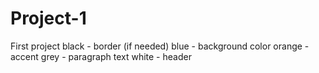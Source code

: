# Project-1
First project
black - border (if needed)
blue - background color
orange - accent
grey - paragraph text
white - header